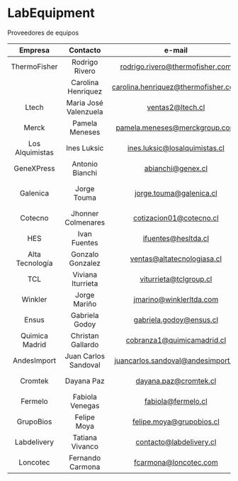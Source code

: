 # LabEquipment

Proveedores de equipos

|     Empresa     |        Contacto       |                e-mail                |    Teléfono    |                  Página Web                  |         Observaciones         |
|:---------------:|:---------------------:|:------------------------------------:|:--------------:|:--------------------------------------------:|:-----------------------------:|
| ThermoFisher    | Rodrigo Rivero        | rodrigo.rivero@thermofisher.com      |                | https://www.thermofisher.com/cl/es/home.html | Reactivos y equipos           |
|                 | Carolina Henriquez    | carolina.henriquez@thermofisher.com  | 56 9 90789687  |                                              |                               |
| Ltech           | Maria José Valenzuela | ventas2@ltech.cl                     | 56 9 42637898  | www.ltech.cl                                 | Equipos y fungibles           |
| Merck           | Pamela Meneses        | pamela.meneses@merckgroup.com        | 56 9 90992006  | www.merckmillipore.com/CL/es                 | Reactivos                     |
| Los Alquimistas | Ines Luksic           | ines.luksic@losalquimistas.cl        | 56 9 61248250  | http://www.losalquimistas.cl/                | Reactivos                     |
| GeneXPress      | Antonio Bianchi       | abianchi@genex.cl                    | 56 9 32307553  | https://genexpress.cl/                       | Reactivos                     |
| Galenica        | Jorge Touma           | jorge.touma@galenica.cl              | 56 9 52162015  | www.galenica.cl                              | Reactivos de Biorad y Equipos |
| Cotecno         | Jhonner Colmenares    | cotizacion01@cotecno.cl              | 56 2 25566170  | www.cotecno.cl                               | Palas para tomar reactivos    |
| HES             | Ivan Fuentes          | ifuentes@hesltda.cl                  | 56 9 40155384  | https://hesltda.cl/                          | Equipos                       |
| Alta Tecnología | Gonzalo Gonzalez      | ventas@altatecnologiasa.cl           | 56 9 75686805  | www.altatecnologiasa.cl                      | Equipos de Thermo             |
| TCL             | Viviana Iturrieta     | viturrieta@tclgroup.cl               | 56 9 8366 0024 | www.tclgroup.cl                              | Fungibles                     |
| Winkler         | Jorge Mariño          | jmarino@winklerltda.com              | 56 2 24826561  | http://winklerltda.cl/quimicav2/#            | Reactivos                     |
| Ensus           | Gabriela Godoy        | gabriela.godoy@ensus.cl              | 56 9 3231 0063 | www.ensus.cl                                 | Algodon y Gasa                |
| Quimica Madrid  | Christan Gallardo     | cobranza1@quimicamadrid.cl           | 56 34 2530425  | https://www.quimicamadrid.cl/                | Plásticos                     |
| AndesImport     | Juan Carlos Sandoval  | juancarlos.sandoval@andesimport.cl   |                | https://www.andesimport.cl/                  | Fungibles y Reactivos         |
| Cromtek         | Dayana Paz            | dayana.paz@cromtek.cl                | 56 9 34521302  | www.cromtek.cl                               | Equipos                       |
| Fermelo         | Fabiola Venegas       | fabiola@fermelo.cl                   | 56 962284895   | www.fermelo.cl                               | Equipos                       |
| GrupoBios       | Felipe Moya           | felipe.moya@grupobios.cl             | 56 9 40261802  | www.grupobios.cl                             | Equipos Thermo                |
| Labdelivery     | Tatiana Vivanco       | contacto@labdelivery.cl              | 56 9 62567816  | www.labdelivery.cl                           | Equipos                       |
| Loncotec        | Fernando Carmona      | fcarmona@loncotec.com                | 56 9 75788480  | www.loncotec.com                             | Equipos                       |
